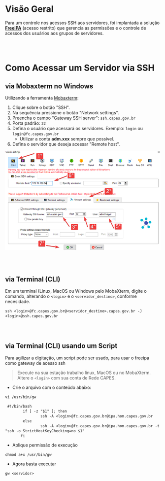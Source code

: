 # Visão Geral
Para um controle nos acessos SSH aos servidores, foi implantada a solução **[FreeIPA](https://git.capes.gov.br/cgii/gerenciamento-de-identidade/freeipa)** (acesso restrito) que gerencia as permissões e o controle de acessos dos usuários aos grupos de servidores.

<br><br>

# Como Acessar um Servidor via SSH
## via Mobaxterm no Windows
Utilizando a ferramenta [Mobaxterm](https://mobaxterm.mobatek.net/download-home-edition.html):

1. Clique sobre o botão "SSH".
2. Na sequência pressione o botão "Network settings".
3. Preencha o campo "Gateway SSH server": `ssh.capes.gov.br`
4. Porta padrão: `22`
5. Defina o usuário que acessará os servidores. Exemplo:  `login`  ou  `login@fc.capes.gov.br`
   * Utilizar a conta **adm.xxx** sempre que possível.
6. Defina o servidor que deseja acessar "Remote host".


![Acesso-SSH-Mobaxterm](Acesso-ssh-mobaxterm.png)

<br><br>

## via Terminal (CLI)
Em um terminal (Linux, MacOS ou Windows pelo MobaXterm, digite o comando, alterando o `<login>` e o `<servidor_destino>`, conforme necesidade.

```
ssh <login>@fc.capes.gov.br@<servidor_destino>.capes.gov.br -J <login>@ssh.capes.gov.br
```

<br><br>

## via Terminal (CLI) usando um Script
Para agilizar a digitação, um script pode ser usado, para usar o freeipa como gateway de acesso ssh 
> Execute na sua estação trabalho linux, MacOS ou no MobaXterm. Altere o `<login>` com sua conta de Rede CAPES.

* Crie o arquivo com o conteúdo abaixo:
```
vi /usr/bin/gw
```


```
 #!/bin/bash
        if [ -z "$1" ]; then
                ssh -A <login>@fc.capes.gov.br@ipa.hom.capes.gov.br
        else
                ssh -A <login>@fc.capes.gov.br@ipa.hom.capes.gov.br -t "ssh -o StrictHostKeyChecking=no $1"
       fi
```

* Aplique permissão de execução

```
chmod a+x /usr/bin/gw
```

* Agora basta executar 

```
gw <servidor>
```